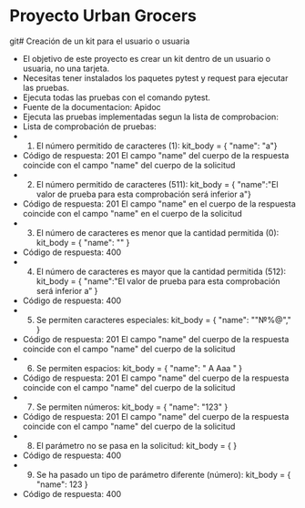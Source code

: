 # Proyecto Urban Grocers 
git# Creación de un kit para el usuario o usuaria
- El objetivo de este proyecto es crear un kit dentro de un usuario o usuaria, no una tarjeta.
- Necesitas tener instalados los paquetes pytest y request para ejecutar las pruebas.
- Ejecuta todas las pruebas con el comando pytest.
- Fuente de la documentacion: Apidoc
- Ejecuta las pruebas implementadas segun la lista de comprobacion:
- Lista de comprobación de pruebas:
- 1. El número permitido de caracteres (1): kit_body = { "name": "a"}	
-    Código de respuesta: 201 El campo "name" del cuerpo de la respuesta coincide con el campo "name" del cuerpo de la solicitud
- 2. El número permitido de caracteres (511): kit_body = { "name":"El valor de prueba para esta comprobación será inferior a"}
-    Código de respuesta: 201 El campo "name" en el cuerpo de la respuesta coincide con el campo "name" en el cuerpo de la solicitud
- 3. El número de caracteres es menor que la cantidad permitida (0): kit_body = { "name": "" }
-    Código de respuesta: 400
- 4. El número de caracteres es mayor que la cantidad permitida (512): kit_body = { "name":"El valor de prueba para esta comprobación será inferior a” }
-    Código de respuesta: 400
- 5. Se permiten caracteres especiales: kit_body = { "name": ""№%@"," }
-    Código de respuesta: 201 El campo "name" del cuerpo de la respuesta coincide con el campo "name" del cuerpo de la solicitud
- 6. Se permiten espacios: kit_body = { "name": " A Aaa " }
-    Código de respuesta: 201 El campo "name" del cuerpo de la respuesta coincide con el campo "name" del cuerpo de la solicitud
- 7. Se permiten números: kit_body = { "name": "123" }
-    Código de respuesta: 201 El campo "name" del cuerpo de la respuesta coincide con el campo "name" del cuerpo de la solicitud
- 8. El parámetro no se pasa en la solicitud: kit_body = { }
-    Código de respuesta: 400
- 9. Se ha pasado un tipo de parámetro diferente (número): kit_body = { "name": 123 }
-    Código de respuesta: 400